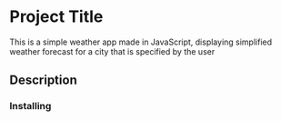 # Project Title
This is a simple weather app made in JavaScript, displaying simplified weather forecast for a city that is specified by the user 

## Description

### Installing 


